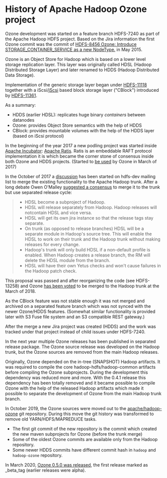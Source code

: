 <!---
  Licensed to the Apache Software Foundation (ASF) under one or more
  contributor license agreements.  See the NOTICE file distributed with
  this work for additional information regarding copyright ownership.
  The ASF licenses this file to You under the Apache License, Version 2.0
  (the "License"); you may not use this file except in compliance with
  the License.  You may obtain a copy of the License at

      http://www.apache.org/licenses/LICENSE-2.0

  Unless required by applicable law or agreed to in writing, software
  distributed under the License is distributed on an "AS IS" BASIS,
  WITHOUT WARRANTIES OR CONDITIONS OF ANY KIND, either express or implied.
  See the License for the specific language governing permissions and
  limitations under the License.
-->

# History of Apache Hadoop Ozone project

Ozone development was started on a feature branch HDFS-7240 as part of the Apache Hadoop HDFS project. Based on the Jira information the first Ozone commit was the commit of [HDFS-8456 Ozone: Introduce STORAGE_CONTAINER_SERVICE as a new NodeType.](https://issues.apache.org/jira/browse/HDFS-8456) in May 2015.


Ozone is an Object Store for Hadoop which is based on a lower level storage replication layer. This layer was originally called HDSL (Hadoop Distributed Storage Layer) and later renamed to HDDS (Hadoop Distributed Data Storage).

Implementation of the generic storage layer began under [HDFS-11118](https://issues.apache.org/jira/browse/HDFS-11118) together with a iScsi/[jScsi](https://github.com/sebastiangraf/jSCSI) based block storage layer ("CBlock") introduced by [HDFS-11361](https://issues.apache.org/jira/browse/HDFS-11361).

As a summary:

 * HDDS (earlier HDSL): replicates huge binary _containers_ between datanodes
 * Ozone: provides Object Store semantics with the help of HDDS
 * CBlock: provides mountable volumes with the help of the HDDS layer (based on iScsi protocol)

In the beginning of the year 2017 a new podling project was started inside [Apache Incubator](http://incubator.apache.org/): [Apache Ratis](https://ratis.apache.org/). Ratis is an embeddable RAFT protocol implementation it is which became the corner stone of consensus inside both Ozone and HDDS projects. (Started to [be used](https://issues.apache.org/jira/browse/HDFS-11519) by Ozone in March of 2017) 

In the October of 2017 a [discussion](https://lists.apache.org/thread.html/3b5b65ce428f88299e6cb4c5d745ec65917490be9e417d361cc08d7e@%3Chdfs-dev.hadoop.apache.org%3E) has been started on hdfs-dev mailing list to merge the existing functionality to the Apache Hadoop trunk. After a long debate Owen O'Malley [suggested a consensus](https://lists.apache.org/thread.html/c85e5263dcc0ca1d13cbbe3bcfb53236784a39111b8c353f60582eb4@%3Chdfs-dev.hadoop.apache.org%3E) to merge it to the trunk but use separated release cycle:

 > * HDSL become a subproject of Hadoop.
 > * HDSL will release separately from Hadoop. Hadoop releases will notcontain HDSL and vice versa.
 > * HDSL will get its own jira instance so that the release tags stay separate.
 > * On trunk (as opposed to release branches) HDSL will be a separate module in Hadoop's source tree. This will enable the HDSL to work on their trunk and the Hadoop trunk without making releases for every change.
 > * Hadoop's trunk will only build HDSL if a non-default profile is enabled. When Hadoop creates a release branch, the RM will delete the HDSL module from the branch.
 > * HDSL will have their own Yetus checks and won't cause failures in the Hadoop patch check.

This proposal was passed and after reorganizing the code (see HDFS-13258) and Ozone [has been voted](https://lists.apache.org/thread.html/ad0fe160ae84be97a0a87865059761ad7cd747be7b2fe060707d4f28@%3Chdfs-dev.hadoop.apache.org%3E) to be merged to the Hadoop trunk at the March of 2018.

As the CBlock feature was not stable enough it was not merged and archived on a separated feature branch which was not synced with the newer Ozone/HDDS features. (Somewhat similar functionality is provided later with S3 Fuse file system and an S3 compatible REST gateway.)

After the merge a new Jira project was created (HDDS) and the work was tracked under that project instead of child issues under HDFS-7240.

In the next year multiple Ozone releases has been published in separated release package. The Ozone source release was developed on the Hadoop trunk, but the Ozone sources are removed from the main Hadoop releases.

Originally, Ozone depended on the in-tree (SNAPSHOT) Hadoop artifacts. It was required to compile the core hadoop-hdfs/hadoop-common artifacts before compiling the Ozone subprojects. During the development this dependency was reduced more and more. With the 0.4.1 release this dependency has been totally removed and it became possible to compile Ozone with the help of the released Hadoop artifacts which made it possible to separate the development of Ozone from the main Hadoop trunk branch.

In October 2019, the Ozone sources were moved out to the [apache/hadoop-ozone](https://github.com/apache/hadoop-ozone) git repository. During this move the git history was transformed to remove old YARN/HDFS/MAPREDUCE tasks. 

 * The first git commit of the new repository is the commit which created the new maven subprojects for Ozone (before the trunk merge)
 * Some of the oldest Ozone commits are available only from the Hadoop repository.
 * Some newer HDDS commits have different commit hash in `hadoop` and `hadoop-ozone` repository.


In March 2020, [Ozone 0.5.0 was released](https://hadoop.apache.org/ozone/release/0.5.0-beta/), the first release marked as _beta_tag (earlier releases were alpha).

